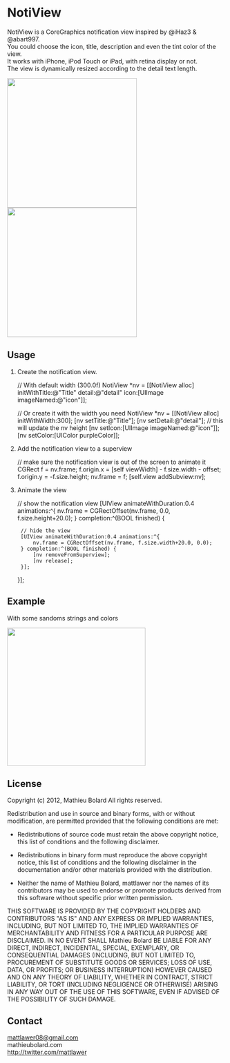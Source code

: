 NotiView
========

NotiView is a CoreGraphics notification view inspired by @iHaz3 &amp; @abart997.<br />
You could choose the icon, title, description and even the tint color of the view.<br />
It works with iPhone, iPod Touch or iPad, with retina display or not.<br />
The view is dynamically resized according to the detail text length.<br />

<img width=300 src="http://img94.imageshack.us/img94/5396/capturedcrandusimulateu.png"/> <img width=300 src="http://img526.imageshack.us/img526/5396/capturedcrandusimulateu.png"/>


Usage
-----

1) Create the notification view.

	// With default width (300.0f)
	NotiView *nv = [[NotiView alloc] initWithTitle:@"Title" detail:@"detail" icon:[UIImage imageNamed:@"icon"]];

	// Or create it with the width you need
	NotiView *nv = [[NotiView alloc] initWithWidth:300];
    [nv setTitle:@"Title"];
    [nv setDetail:@"detail"]; // this will update the nv height
    [nv setIcon:[UIImage imageNamed:@"icon"]];
    [nv setColor:[UIColor purpleColor]];

2) Add the notification view to a superview
	
    // make sure the notification view is out of the screen to animate it
    CGRect f = nv.frame;
    f.origin.x = [self viewWidth] - f.size.width - offset;
    f.origin.y = -f.size.height;
    nv.frame = f;
    [self.view addSubview:nv];

3) Animate the view 
	
	// show the notification view
    [UIView animateWithDuration:0.4 animations:^{
        nv.frame = CGRectOffset(nv.frame, 0.0, f.size.height+20.0);
    } completion:^(BOOL finished) {
    
    	// hide the view
        [UIView animateWithDuration:0.4 animations:^{
            nv.frame = CGRectOffset(nv.frame, f.size.width+20.0, 0.0);
        } completion:^(BOOL finished) {
            [nv removeFromSuperview];
            [nv release];
        }];
    }];
    
    
Example
-------

With some sandoms strings and colors

<img width=320 src="http://img12.imageshack.us/img12/5396/capturedcrandusimulateu.png"/>

    
License
-------

Copyright (c) 2012, Mathieu Bolard
All rights reserved.

Redistribution and use in source and binary forms, with or without modification, are permitted provided that the following conditions are met:
 
* Redistributions of source code must retain the above copyright notice, this list of conditions and the following disclaimer.
 
* Redistributions in binary form must reproduce the above copyright notice, this list of conditions and the following disclaimer in the documentation and/or other materials provided with the distribution.

* Neither the name of Mathieu Bolard, mattlawer nor the names of its contributors may be used to endorse or promote products derived from this software without specific prior written permission.

THIS SOFTWARE IS PROVIDED BY THE COPYRIGHT HOLDERS AND CONTRIBUTORS "AS IS" AND ANY EXPRESS OR IMPLIED WARRANTIES, INCLUDING, BUT NOT LIMITED TO, THE IMPLIED WARRANTIES OF MERCHANTABILITY AND FITNESS FOR A PARTICULAR PURPOSE ARE DISCLAIMED. IN NO EVENT SHALL Mathieu Bolard BE LIABLE FOR ANY DIRECT, INDIRECT, INCIDENTAL, SPECIAL, EXEMPLARY, OR CONSEQUENTIAL DAMAGES (INCLUDING, BUT NOT LIMITED TO, PROCUREMENT OF SUBSTITUTE GOODS OR SERVICES; LOSS OF USE, DATA, OR PROFITS; OR BUSINESS INTERRUPTION) HOWEVER CAUSED AND ON ANY THEORY OF LIABILITY, WHETHER IN CONTRACT, STRICT LIABILITY, OR TORT (INCLUDING NEGLIGENCE OR OTHERWISE) ARISING IN ANY WAY OUT OF THE USE OF THIS SOFTWARE, EVEN IF ADVISED OF THE POSSIBILITY OF SUCH DAMAGE.

Contact
-------

mattlawer08@gmail.com<br />
mathieubolard.com<br />
http://twitter.com/mattlawer
